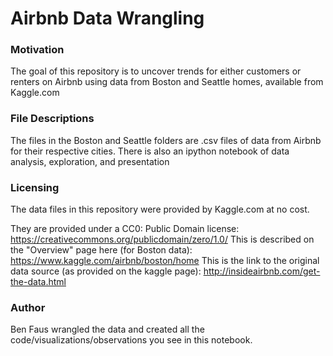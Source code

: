 # Airbnb Data Wrangling

### Motivation

The goal of this repository is to uncover trends for either customers or renters on Airbnb
using data from Boston and Seattle homes, available from Kaggle.com

### File Descriptions

The files in the Boston and Seattle folders are .csv files of data from Airbnb for their
respective cities. There is also an ipython notebook of data analysis, exploration, and presentation

### Licensing

The data files in this repository were provided by Kaggle.com at no cost.

They are provided under a CC0: Public Domain license: https://creativecommons.org/publicdomain/zero/1.0/
This is described on the "Overview" page here (for Boston data): https://www.kaggle.com/airbnb/boston/home
This is the link to the original data source (as provided on the kaggle page): http://insideairbnb.com/get-the-data.html

### Author

Ben Faus wrangled the data and created all the code/visualizations/observations you see in this notebook.
